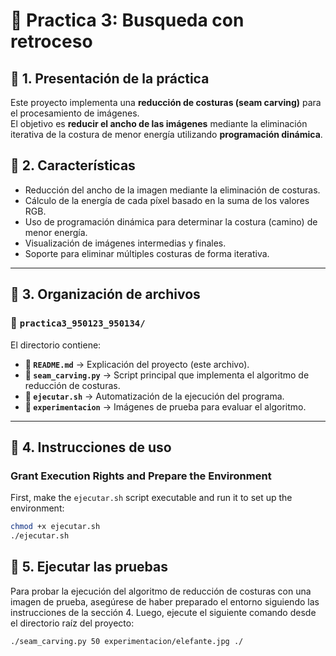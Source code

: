 # 📌 Practica 3: Busqueda con retroceso

## 📌 1. Presentación de la práctica
Este proyecto implementa una **reducción de costuras (seam carving)** para el procesamiento de imágenes.  
El objetivo es **reducir el ancho de las imágenes** mediante la eliminación iterativa de la costura de menor energía utilizando **programación dinámica**.

## 📌 2. Características
* Reducción del ancho de la imagen mediante la eliminación de costuras.
* Cálculo de la energía de cada píxel basado en la suma de los valores RGB.
* Uso de programación dinámica para determinar la costura (camino) de menor energía.
* Visualización de imágenes intermedias y finales.
* Soporte para eliminar múltiples costuras de forma iterativa.

---

## 📌 3. Organización de archivos
### 📂 `practica3_950123_950134/`
El directorio contiene:
- **📜 `README.md`** → Explicación del proyecto (este archivo).
- **📜 `seam_carving.py`** → Script principal que implementa el algoritmo de reducción de costuras.
- **📜 `ejecutar.sh`** → Automatización de la ejecución del programa.
- **📂 `experimentacion`** → Imágenes de prueba para evaluar el algoritmo.

---

## 📌 4. Instrucciones de uso

### Grant Execution Rights and Prepare the Environment

First, make the `ejecutar.sh` script executable and run it to set up the environment:

```sh
chmod +x ejecutar.sh
./ejecutar.sh
```

## 📌 5. Ejecutar las pruebas

Para probar la ejecución del algoritmo de reducción de costuras con una imagen de prueba, asegúrese de haber preparado el entorno siguiendo las instrucciones de la sección 4. Luego, ejecute el siguiente comando desde el directorio raíz del proyecto:

```sh
./seam_carving.py 50 experimentacion/elefante.jpg ./